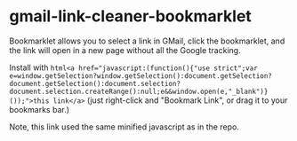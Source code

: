 # gmail-link-cleaner-bookmarklet
Bookmarklet allows you to select a link in GMail, click the bookmarklet, and the link will open in a new page without all the Google tracking.

Install with ```html<a href="javascript:(function(){"use strict";var e=window.getSelection?window.getSelection():document.getSelection?document.getSelection():document.selection?document.selection.createRange():null;e&&window.open(e,"_blank")}());">this link</a>```
(just right-click and "Bookmark Link", or drag it to your bookmarks bar.)

Note, this link used the same minified javascript as in the repo.
